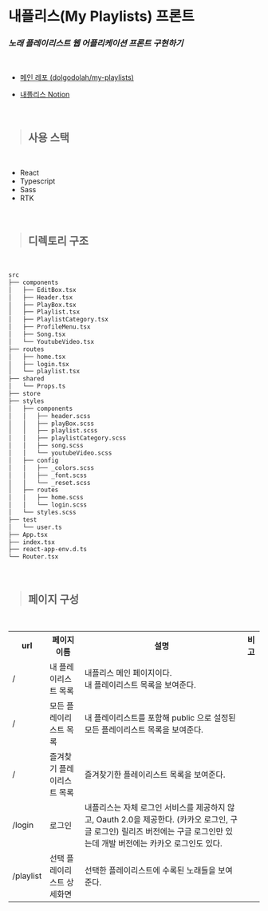 # **내플리스(My Playlists) 프론트**

### _노래 플레이리스트 웹 어플리케이션 프론트 구현하기_

<br>

- [메인 레포 (dolgodolah/my-playlists)](https://github.com/dolgodolah/my-playlists)

- [내플리스 Notion](https://mirror-oatmeal-27d.notion.site/e534804381b5409ab51b070076202822)

<br>

> ## 사용 스택

<br>

- React
- Typescript
- Sass
- RTK

<br>

> ## 디렉토리 구조

<br>

```bash
src
├── components
│   ├── EditBox.tsx
│   ├── Header.tsx
│   ├── PlayBox.tsx
│   ├── Playlist.tsx
│   ├── PlaylistCategory.tsx
│   ├── ProfileMenu.tsx
│   ├── Song.tsx
│   └── YoutubeVideo.tsx
├── routes
│   ├── home.tsx
│   ├── login.tsx
│   └── playlist.tsx
├── shared
│   └── Props.ts
├── store
├── styles
│   ├── components
│   │   ├── header.scss
│   │   ├── playBox.scss
│   │   ├── playlist.scss
│   │   ├── playlistCategory.scss
│   │   ├── song.scss
│   │   └── youtubeVideo.scss
│   ├── config
│   │   ├── _colors.scss
│   │   ├── _font.scss
│   │   └── _reset.scss
│   ├── routes
│   │   ├── home.scss
│   │   └── login.scss
│   └── styles.scss
├── test
│   └── user.ts
├── App.tsx
├── index.tsx
├── react-app-env.d.ts
└── Router.tsx
```

<br>

> ## 페이지 구성

<br>

<table>
  <th>url</th>
  <th>페이지 이름</th>
  <th>설명</th>
  <th>비고</th>
  <tr>
    <td>/</td>
    <td>내 플레이리스트 목록</td>
    <td>내플리스 메인 페이지이다.<br />내 플레이리스트 목록을 보여준다.</td>
    <td></td>
  </tr>
  <tr>
    <td>/</td>
    <td>모든 플레이리스트 목록</td>
    <td>내 플레이리스트를 포함해 public 으로 설정된 모든 플레이리스트 목록을 보여준다.</td>
    <td></td>
  </tr>
  <tr>
    <td>/</td>
    <td>즐겨찾기 플레이리스트 목록</td>
    <td>즐겨찾기한 플레이리스트 목록을 보여준다.</td>
    <td></td>
  </tr>
  <tr>
    <td>/login</td>
    <td>로그인</td>
    <td>
      내플리스는 자체 로그인 서비스를 제공하지 않고,
      Oauth 2.0을 제공한다. (카카오 로그인, 구글 로그인)
      릴리즈 버전에는 구글 로그인만 있는데
      개발 버전에는 카카오 로그인도 있다.
    </td>
    <td></td>
  </tr>
  <tr>
    <td>/playlist</td>
    <td>선택 플레이리스트 상세화면</td>
    <td>선택한 플레이리스트에 수록된 노래들을 보여준다.</td>
    <td></td>
  </tr>
</table>
